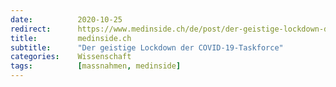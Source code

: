```yaml
---
date:          2020-10-25
redirect:      https://www.medinside.ch/de/post/der-geistige-lockdown-der-covid-19-taskforce
title:         medinside.ch
subtitle:      "Der geistige Lockdown der COVID-19-Taskforce"
categories:    Wissenschaft
tags:          [massnahmen, medinside]
---
```

